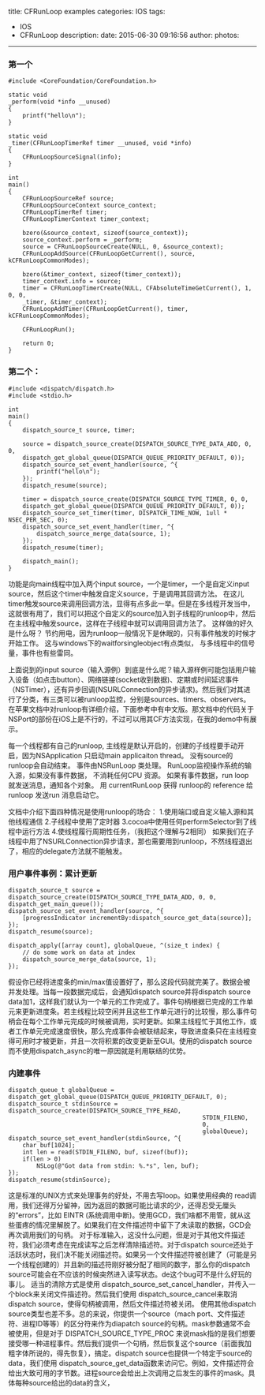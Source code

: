 title: CFRunLoop examples
categories: IOS
tags:
  - IOS
  - CFRunLoop
description:
date: 2015-06-30 09:16:56
author:
photos:
---
### 第一个

```
#include <CoreFoundation/CoreFoundation.h>  
  
static void  
_perform(void *info __unused)  
{  
    printf("hello\n");  
}  
  
static void  
_timer(CFRunLoopTimerRef timer __unused, void *info)  
{  
    CFRunLoopSourceSignal(info);  
}  
  
int  
main()  
{  
    CFRunLoopSourceRef source;  
    CFRunLoopSourceContext source_context;  
    CFRunLoopTimerRef timer;  
    CFRunLoopTimerContext timer_context;  
  
    bzero(&source_context, sizeof(source_context));  
    source_context.perform = _perform;  
    source = CFRunLoopSourceCreate(NULL, 0, &source_context);  
    CFRunLoopAddSource(CFRunLoopGetCurrent(), source, kCFRunLoopCommonModes);  
  
    bzero(&timer_context, sizeof(timer_context));  
    timer_context.info = source;  
    timer = CFRunLoopTimerCreate(NULL, CFAbsoluteTimeGetCurrent(), 1, 0, 0, 
    _timer, &timer_context);  
    CFRunLoopAddTimer(CFRunLoopGetCurrent(), timer, kCFRunLoopCommonModes);  
  
    CFRunLoopRun();  
  
    return 0;  
}  
```

<!-- more -->

### 第二个：
```
#include <dispatch/dispatch.h>  
#include <stdio.h>  
  
int  
main()  
{  
    dispatch_source_t source, timer;  
  
    source = dispatch_source_create(DISPATCH_SOURCE_TYPE_DATA_ADD, 0, 0,
    dispatch_get_global_queue(DISPATCH_QUEUE_PRIORITY_DEFAULT, 0));  
    dispatch_source_set_event_handler(source, ^{  
        printf("hello\n");  
    });  
    dispatch_resume(source);  
  
    timer = dispatch_source_create(DISPATCH_SOURCE_TYPE_TIMER, 0, 0, 
    dispatch_get_global_queue(DISPATCH_QUEUE_PRIORITY_DEFAULT, 0));  
    dispatch_source_set_timer(timer, DISPATCH_TIME_NOW, 1ull * NSEC_PER_SEC, 0);  
    dispatch_source_set_event_handler(timer, ^{  
        dispatch_source_merge_data(source, 1);  
    });  
    dispatch_resume(timer);  
  
    dispatch_main();  
}  
```

功能是向main线程中加入两个input source，一个是timer，一个是自定义input source，然后这个timer中触发自定义source，于是调用其回调方法。 在这儿timer触发source来调用回调方法，显得有点多此一举。但是在多线程开发当中，这就很有用了，我们可以把这个自定义的source加入到子线程的runloop中，然后在主线程中触发source，这样在子线程中就可以调用回调方法了。  这样做的好久是什么呀？ 节约用电，因为runloop一般情况下是休眠的，只有事件触发的时候才开始工作。 这与windows下的waitforsingleobject有点类似， 与多线程中的信号量，事件也有些雷同。
 
上面说到的input source（输入源例）到底是什么呢？输入源样例可能包括用户输入设备（如点击button）、网络链接(socket收到数据)、定期或时间延迟事件（NSTimer），还有异步回调(NSURLConnection的异步请求)。然后我们对其进行了分类，有三类可以被runloop监控，分别是sources、timers、observers。
在苹果文档中对runloop有详细介绍，下面参考中有中文版。那文档中的代码关于NSPort的部份在iOS上是不行的，不过可以用其CF方法实现，在我的demo中有展示。
 
每一个线程都有自己的runloop, 主线程是默认开启的，创建的子线程要手动开启，因为NSApplication 只启动main applicaiton thread。
没有source的runloop会自动结束。
事件由NSRunLoop 类处理。
RunLoop监视操作系统的输入源，如果没有事件数据， 不消耗任何CPU 资源。
如果有事件数据，run loop 就发送消息，通知各个对象。
用 currentRunLoop 获得 runloop的 reference
给 runloop 发送run 消息启动它。
 

文档中介绍下面四种情况是使用runloop的场合：
 1.使用端口或自定义输入源和其他线程通信
 2.子线程中使用了定时器
 3.cocoa中使用任何performSelector到了线程中运行方法
 4.使线程履行周期性任务，（我把这个理解与2相同）
如果我们在子线程中用了NSURLConnection异步请求，那也需要用到runloop，不然线程退出了，相应的delegate方法就不能触发。

### 用户事件事例：累计更新
```
dispatch_source_t source = dispatch_source_create(DISPATCH_SOURCE_TYPE_DATA_ADD, 0, 0, dispatch_get_main_queue());
dispatch_source_set_event_handler(source, ^{
    [progressIndicator incrementBy:dispatch_source_get_data(source)];
});
dispatch_resume(source);
 
dispatch_apply([array count], globalQueue, ^(size_t index) {
    // do some work on data at index
    dispatch_source_merge_data(source, 1);
});
```
假设你已经将进度条的min/max值设置好了，那么这段代码就完美了。数据会被并发处理。当每一段数据完成后，会通知dispatch source并将dispatch source data加1，这样我们就认为一个单元的工作完成了。事件句柄根据已完成的工作单元来更新进度条。若主线程比较空闲并且这些工作单元进行的比较慢，那么事件句柄会在每个工作单元完成的时候被调用，实时更新。如果主线程忙于其他工作，或者工作单元完成速度很快，那么完成事件会被联结起来，导致进度条只在主线程变得可用时才被更新，并且一次将积累的改变更新至GUI。使用的dispatch source而不使用dispatch_async的唯一原因就是利用联结的优势。

### 内建事件
```
dispatch_queue_t globalQueue = dispatch_get_global_queue(DISPATCH_QUEUE_PRIORITY_DEFAULT, 0);
dispatch_source_t stdinSource = dispatch_source_create(DISPATCH_SOURCE_TYPE_READ,
                                                       STDIN_FILENO,
                                                       0,
                                                       globalQueue);
dispatch_source_set_event_handler(stdinSource, ^{
    char buf[1024];
    int len = read(STDIN_FILENO, buf, sizeof(buf));
    if(len > 0)
        NSLog(@"Got data from stdin: %.*s", len, buf);
});
dispatch_resume(stdinSource);
```

这是标准的UNIX方式来处理事务的好处，不用去写loop。如果使用经典的 read调用，我们还得万分留神，因为返回的数据可能比请求的少，还得忍受无厘头的“errors”，比如 EINTR (系统调用中断)。使用GCD，我们啥都不用管，就从这些蛋疼的情况里解脱了。如果我们在文件描述符中留下了未读取的数据，GCD会再次调用我们的句柄。
对于标准输入，这没什么问题，但是对于其他文件描述符，我们必须考虑在完成读写之后怎样清除描述符。对于dispatch source还处于活跃状态时，我们决不能关闭描述符。如果另一个文件描述符被创建了（可能是另一个线程创建的）并且新的描述符刚好被分配了相同的数字，那么你的dispatch source可能会在不应该的时候突然进入读写状态。de这个bug可不是什么好玩的事儿。
适当的清除方式是使用 dispatch_source_set_cancel_handler，并传入一个block来关闭文件描述符。然后我们使用 dispatch_source_cancel来取消dispatch source，使得句柄被调用，然后文件描述符被关闭。
使用其他dispatch source类型也差不多。总的来说，你提供一个source（mach port、文件描述符、进程ID等等）的区分符来作为diapatch source的句柄。mask参数通常不会被使用，但是对于 DISPATCH_SOURCE_TYPE_PROC 来说mask指的是我们想要接受哪一种进程事件。然后我们提供一个句柄，然后恢复这个source（前面我加粗字体所说的，得先恢复），搞定。dispatch source也提供一个特定于source的data，我们使用 dispatch_source_get_data函数来访问它。例如，文件描述符会给出大致可用的字节数。进程source会给出上次调用之后发生的事件的mask。具体每种source给出的data的含义，